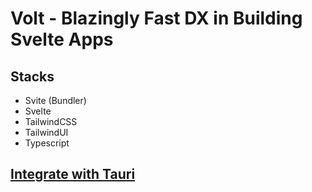 # Volt - Blazingly Fast DX in Building Svelte Apps

## Stacks
- Svite (Bundler)
- Svelte
- TailwindCSS
- TailwindUI
- Typescript


## [Integrate with Tauri](https://tauri.studio/en/docs/usage/development/integration)
